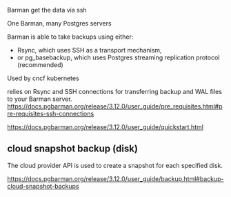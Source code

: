 Barman get the data via ssh

One Barman, many Postgres servers

Barman is able to take backups using either:
* Rsync, which uses SSH as a transport mechanism, 
* or pg_basebackup, which uses Postgres streaming replication protocol (recommended)

Used by cncf kubernetes


relies on Rsync and SSH connections for transferring backup and WAL files to your Barman server.
https://docs.pgbarman.org/release/3.12.0/user_guide/pre_requisites.html#pre-requisites-ssh-connections

https://docs.pgbarman.org/release/3.12.0/user_guide/quickstart.html

## cloud snapshot backup (disk)

The cloud provider API is used to create a snapshot for each specified disk.

https://docs.pgbarman.org/release/3.12.0/user_guide/backup.html#backup-cloud-snapshot-backups

